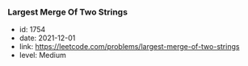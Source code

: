 ### Largest Merge Of Two Strings

* id: 1754
* date: 2021-12-01
* link: https://leetcode.com/problems/largest-merge-of-two-strings
* level: Medium
